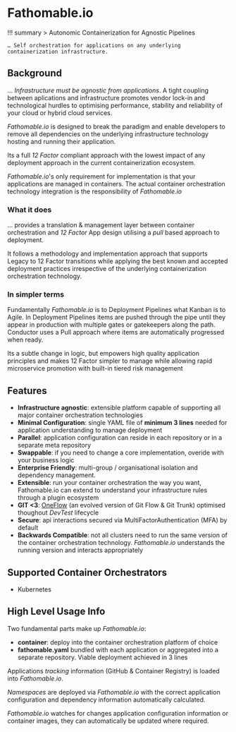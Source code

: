 # Fathomable.io

!!! summary > Autonomic Containerization for Agnostic Pipelines

    … Self orchestration for applications on any underlying containerization infrastructure.

## Background

… _Infrastructure must be agnostic from applications_. A tight coupling between aplications and infrastructure promotes vendor lock-in and technological hurdles to optimising performance, stability and reliability of your cloud or hybrid cloud services.

_Fathomable.io_ is designed to break the paradigm and enable developers to remove all dependencies on the underlying infrastructure technology hosting and running their application.

Its a full _12 Factor_ compliant approach with the lowest impact of any deployment approach in the current containerization ecosystem.

_Fathomable.io_'s only requirement for implementation is that your applications are managed in containers. The actual container orchestration technology integration is the responsibility of _Fathomable.io_

### What it does

… provides a translation & management layer between container orchestration and _12 Factor_ App design utilising a _pull_ based approach to deployment.

It follows a methodology and implementation approach that supports Legacy to 12 Factor transitions while applying the best known and accepted deployment practices irrespective of the underlying containerization orchestration technology.

### In simpler terms

Fundamentally _Fathomable.io_ is to Deployment Pipelines what Kanban is to Agile. In Deployment Pipelines items are pushed through the pipe until they appear in production with multiple gates or gatekeepers along the path. Conductor uses a Pull approach where items are automatically progressed when ready.

Its a subtle change in logic, but empowers high quality application principles and makes 12 Factor simpler to manage while allowing rapid microservice promotion with built-in tiered risk management

## Features

* **Infrastructure agnostic**: extensible platform capable of supporting all major container orchestration technologies
* **Minimal Configuration**: single YAML file of **minimum 3 lines** needed for application understanding to manage deployment
* **Parallel**: application configuration can reside in each repository or in a separate meta repository
* **Swappable**: if you need to change a core implementation, overide with your business logic
* **Enterprise Friendly**: multi-group / organisational isolation and dependency management.
* **Extensible**: run your container orchestration the way you want, Fathomable.io can extend to understand your infrastructure rules through a plugin ecosystem
* **GIT <3**: [OneFlow](http://endoflineblog.com/oneflow-a-git-branching-model-and-workflow) (an evolved version of Git Flow & Git Trunk) optimised thoughout _DevTest_ lifecycle
* **Secure**: api interactions secured via MultiFactorAuthentication (MFA) by default
* **Backwards Compatible**: not all clusters need to run the same version of the container orchestration technology. _Fathomable.io_ understands the running version and interacts appropriately

## Supported Container Orchestrators

* Kubernetes

## High Level Usage Info

Two fundamental parts make up _Fathomable.io_:

* **container**: deploy into the container orchestration platform of choice
* **fathomable.yaml** bundled with each application or aggregated into a separate repository. Viable deployment achieved in 3 lines

Applications _tracking_ information (GitHub & Container Registry) is loaded into _Fathomable.io_.

_Namespaces_ are deployed via _Fathomable.io_ with the correct application configuration and dependency information automatically calculated.

_Fathomable.io_ watches for changes application configuration information or container images, they can automatically be updated where required.
